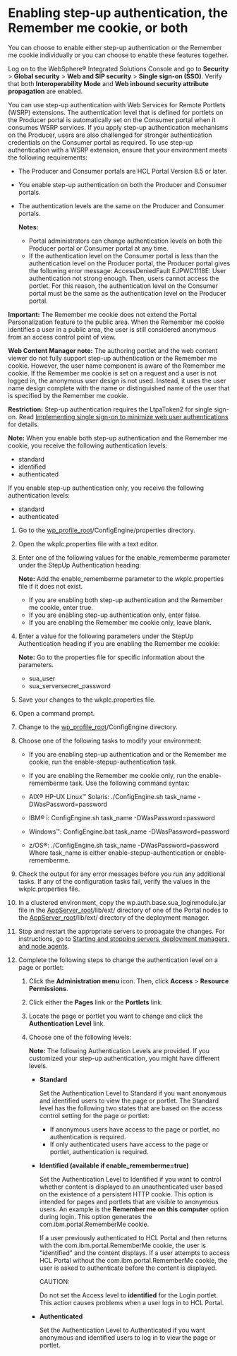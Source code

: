# Enabling step-up authentication, the Remember me cookie, or both

You can choose to enable either step-up authentication or the Remember me cookie individually or you can choose to enable these features together.

Log on to the WebSphere® Integrated Solutions Console and go to **Security** \> **Global security** \> **Web and SIP security** \> **Single sign-on \(SSO\)**. Verify that both **Interoperability Mode** and **Web inbound security attribute propagation** are enabled.

You can use step-up authentication with Web Services for Remote Portlets \(WSRP\) extensions. The authentication level that is defined for portlets on the Producer portal is automatically set on the Consumer portal when it consumes WSRP services. If you apply step-up authentication mechanisms on the Producer, users are also challenged for stronger authentication credentials on the Consumer portal as required. To use step-up authentication with a WSRP extension, ensure that your environment meets the following requirements:

-   The Producer and Consumer portals are HCL Portal Version 8.5 or later.
-   You enable step-up authentication on both the Producer and Consumer portals.
-   The authentication levels are the same on the Producer and Consumer portals.

    **Notes:**

    -   Portal administrators can change authentication levels on both the Producer portal or Consumer portal at any time.
    -   If the authentication level on the Consumer portal is less than the authentication level on the Producer portal, the Producer portal gives the following error message: AccessDeniedFault EJPWC1118E: User authentication not strong enough. Then, users cannot access the portlet. For this reason, the authentication level on the Consumer portal must be the same as the authentication level on the Producer portal.

**Important:** The Remember me cookie does not extend the Portal Personalization feature to the public area. When the Remember me cookie identifies a user in a public area, the user is still considered anonymous from an access control point of view.

**Web Content Manager note:** The authoring portlet and the web content viewer do not fully support step-up authentication or the Remember me cookie. However, the user name component is aware of the Remember me cookie. If the Remember me cookie is set on a request and a user is not logged in, the anonymous user design is not used. Instead, it uses the user name design complete with the name or distinguished name of the user that is specified by the Remember me cookie.

**Restriction:** Step-up authentication requires the LtpaToken2 for single sign-on. Read [Implementing single sign-on to minimize web user authentications](http://www-01.ibm.com/support/knowledgecenter/SSEQTP_8.5.5/com.ibm.websphere.base.doc/ae/tsec_msso.html) for details.

**Note:** When you enable both step-up authentication and the Remember me cookie, you receive the following authentication levels:

-   standard
-   identified
-   authenticated

If you enable step-up authentication only, you receive the following authentication levels:

-   standard
-   authenticated

1.  Go to the [wp\_profile\_root](../reference/wpsdirstr.md#wp_profile_root)/ConfigEngine/properties directory.

2.  Open the wkplc.properties file with a text editor.

3.  Enter one of the following values for the enable\_rememberme parameter under the StepUp Authentication heading:

    **Note:** Add the enable\_rememberme parameter to the wkplc.properties file if it does not exist.

    -   If you are enabling both step-up authentication and the Remember me cookie, enter true.
    -   If you are enabling step-up authentication only, enter false.
    -   If you are enabling the Remember me cookie only, leave blank.
4.  Enter a value for the following parameters under the StepUp Authentication heading if you are enabling the Remember me cookie:

    **Note:** Go to the properties file for specific information about the parameters.

    -   sua\_user
    -   sua\_serversecret\_password
5.  Save your changes to the wkplc.properties file.

6.  Open a command prompt.

7.  Change to the [wp\_profile\_root](../reference/wpsdirstr.md#wp_profile_root)/ConfigEngine directory.

8.  Choose one of the following tasks to modify your environment:

    -   If you are enabling step-up authentication and or the Remember me cookie, run the enable-stepup-authentication task.
    -   If you are enabling the Remember me cookie only, run the enable-rememberme task.
    Use the following command syntax:

    -   AIX® HP-UX Linux™ Solaris: ./ConfigEngine.sh task\_name -DWasPassword=password
    -   IBM® i: ConfigEngine.sh task\_name -DWasPassword=password
    -   Windows™: ConfigEngine.bat task\_name -DWasPassword=password
    -   z/OS®: ./ConfigEngine.sh task\_name -DWasPassword=password
    Where task\_name is either enable-stepup-authentication or enable-rememberme.

9.  Check the output for any error messages before you run any additional tasks. If any of the configuration tasks fail, verify the values in the wkplc.properties file.

10. In a clustered environment, copy the wp.auth.base.sua\_loginmodule.jar file in the [AppServer\_root](../reference/wpsdirstr.md#was_root)/lib/ext/ directory of one of the Portal nodes to the [AppServer\_root](../reference/wpsdirstr.md#was_root)/lib/ext/ directory of the deployment manager.

11. Stop and restart the appropriate servers to propagate the changes. For instructions, go to [Starting and stopping servers, deployment managers, and node agents](../admin-system/stopstart.md).

12. Complete the following steps to change the authentication level on a page or portlet:

    1.  Click the **Administration menu** icon. Then, click **Access** \> **Resource Permissions**.

    2.  Click either the **Pages** link or the **Portlets** link.

    3.  Locate the page or portlet you want to change and click the **Authentication Level** link.

    4.  Choose one of the following levels:

        **Note:** The following Authentication Levels are provided. If you customized your step-up authentication, you might have different levels.

        -   **Standard**

            Set the Authentication Level to Standard if you want anonymous and identified users to view the page or portlet. The Standard level has the following two states that are based on the access control setting for the page or portlet:

            -   If anonymous users have access to the page or portlet, no authentication is required.
            -   If only authenticated users have access to the page or portlet, authentication is required.
        -   **Identified \(available if enable\_rememberme=true\)**

            Set the Authentication Level to Identified if you want to control whether content is displayed to an unauthenticated user based on the existence of a persistent HTTP cookie. This option is intended for pages and portlets that are visible to anonymous users. An example is the **Remember me on this computer** option during login. This option generates the com.ibm.portal.RememberMe cookie.

            If a user previously authenticated to HCL Portal and then returns with the com.ibm.portal.RememberMe cookie, the user is "identified" and the content displays. If a user attempts to access HCL Portal without the com.ibm.portal.RememberMe cookie, the user is asked to authenticate before the content is displayed.

            CAUTION:

            Do not set the Access level to **identified** for the Login portlet. This action causes problems when a user logs in to HCL Portal.

        -   **Authenticated**

            Set the Authentication Level to Authenticated if you want anonymous and identified users to log in to view the page or portlet.



